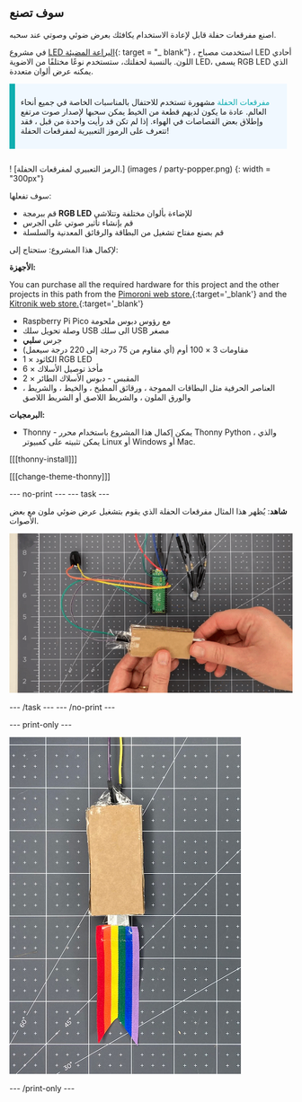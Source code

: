 ## سوف تصنع

اصنع مفرقعات حفلة قابل لإعادة الاستخدام يكافئك بعرض ضوئي وصوتي عند سحبه.

في مشروع [LED اليراعة المضيئة](https://projects.raspberrypi.org/en/projects/led-firefly){: target = "_ blank"} ، استخدمت مصباح LED أحادي اللون. بالنسبة لحفلتك، ستستخدم نوعًا مختلفًا من الاضوية LED، يسمى RGB LED الذي يمكنه عرض ألوان متعددة.

<div style="display: flex; flex-wrap: wrap">
<div style="flex-basis: 200px; flex-grow: 1; margin-right: 10px;">
<div style="border-left: solid; border-width:10px; border-color: #0faeb0; background-color: aliceblue; padding: 10px; display:flex; margin-bottom: 27px;"><p><span style="color: #0faeb0">مفرقعات الحفلة</span> مشهورة تستخدم للاحتفال بالمناسبات الخاصة في جميع أنحاء العالم. عادة ما يكون لديهم قطعة من الخيط يمكن سحبها لإصدار صوت مرتفع وإطلاق بعض القصاصات في الهواء. إذا لم تكن قد رأيت واحدة من قبل ، فقد تتعرف على الرموز التعبيرية لمفرقعات الحفلة!</p>
</div>
<div>
! [الرمز التعبيري لمفرقعات الحفلة.] (images / party-popper.png) {: width = "300px"}
</div>
</div>
</div>

سوف تفعلها:

+ قم ببرمجة **RGB LED** للإضاءة بألوان مختلفة وتتلاشى
+ قم بإنشاء تأثير صوتي على الجرس
+ قم بصنع مفتاح تشغيل من البطاقة والرقائق المعدنية والسلسلة

لإكمال هذا المشروع: ستحتاج إلى:

**الأجهزة:**

You can purchase all the required hardware for this project and the other projects in this path from the [Pimoroni web store.](https://shop.pimoroni.com/products/pico-intro-kit?variant=39893512945747){:target='_blank'} and the [Kitronik web store.](https://kitronik.co.uk/products/5343-raspberry-pi-foundation-pico-pathway-pack){:target='_blank'}

+ Raspberry Pi Pico مع رؤوس دبوس ملحومة
+ وصلة تحويل سلك USB الى سلك USB مصغر
+ جرس **سلبي**
+ مقاومات 3 × 100 أوم (أي مقاوم من 75 درجة إلى 220 درجة سيعمل)
+ 1 × الكاثود RGB LED
+ 6 × مأخذ توصيل الأسلاك
+ 2 × المقبس - دبوس الأسلاك الطائر
+ العناصر الحرفية مثل البطاقات المموجة ، ورقائق المطبخ ، والخيط ، والشريط ، والورق الملون ، والشريط اللاصق أو الشريط اللاصق

**البرمجيات:**
+ Thonny - يمكن إكمال هذا المشروع باستخدام محرر Thonny Python ، والذي يمكن تثبيته على كمبيوتر Linux أو Windows أو Mac.

[[[thonny-install]]]

[[[change-theme-thonny]]]


--- no-print --- --- task ---

**شاهد**: يُظهر هذا المثال مفرقعات الحفلة الذي يقوم بتشغيل عرض ضوئي ملون مع بعض الأصوات.

![يتم سحب قطعة صغيرة من الرقائق المعدنية من مفتاح المفرقعات ويضيء مؤشر LED ويتم تشغيل الصوت.](images/full-popper-test.gif)

--- /task --- --- /no-print ---

--- print-only ---

![مفرقعات الحفلة مصنوعة من الورق المقوى مع ذيل الشريط.](images/add-ribbon.jpg)

--- /print-only ---
